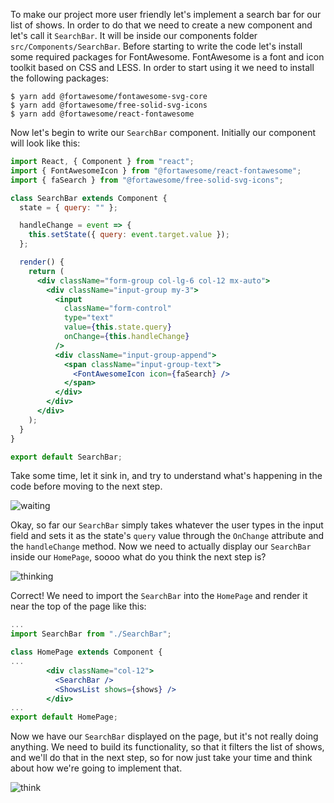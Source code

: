 To make our project more user friendly let's implement a search bar for our list of shows. In order to do that we need to create a new component and let's call it `SearchBar`. It will be inside our components folder `src/Components/SearchBar`.
Before starting to write the code let's install some required packages for FontAwesome. FontAwesome is a font and icon toolkit based on CSS and LESS. In order to start using it we need to install the following packages:

```shell
$ yarn add @fortawesome/fontawesome-svg-core
$ yarn add @fortawesome/free-solid-svg-icons
$ yarn add @fortawesome/react-fontawesome
```

Now let's begin to write our `SearchBar` component. Initially our component will look like this:

```jsx
import React, { Component } from "react";
import { FontAwesomeIcon } from "@fortawesome/react-fontawesome";
import { faSearch } from "@fortawesome/free-solid-svg-icons";

class SearchBar extends Component {
  state = { query: "" };

  handleChange = event => {
    this.setState({ query: event.target.value });
  };

  render() {
    return (
      <div className="form-group col-lg-6 col-12 mx-auto">
        <div className="input-group my-3">
          <input
            className="form-control"
            type="text"
            value={this.state.query}
            onChange={this.handleChange}
          />
          <div className="input-group-append">
            <span className="input-group-text">
              <FontAwesomeIcon icon={faSearch} />
            </span>
          </div>
        </div>
      </div>
    );
  }
}

export default SearchBar;
```

Take some time, let it sink in, and try to understand what's happening in the code before moving to the next step.

![waiting](https://media1.tenor.com/images/da7d905afc93a70b640406c5949e1021/tenor.gif?itemid=9562336)

Okay, so far our `SearchBar` simply takes whatever the user types in the input field and sets it as the state's `query` value through the `OnChange` attribute and the `handleChange` method. Now we need to actually display our `SearchBar` inside our `HomePage`, soooo what do you think the next step is?

![thinking](https://media1.giphy.com/media/MsWnkCVSXz73i/giphy.gif)

Correct! We need to import the `SearchBar` into the `HomePage` and render it near the top of the page like this:

```jsx
...
import SearchBar from "./SearchBar";

class HomePage extends Component {
...
        <div className="col-12">
          <SearchBar />
          <ShowsList shows={shows} />
        </div>
...
export default HomePage;
```

Now we have our `SearchBar` displayed on the page, but it's not really doing anything. We need to build its functionality, so that it filters the list of shows, and we'll do that in the next step, so for now just take your time and think about how we're going to implement that.

![think](https://thumbs.gfycat.com/DismalMixedCheetah-small.gif)

